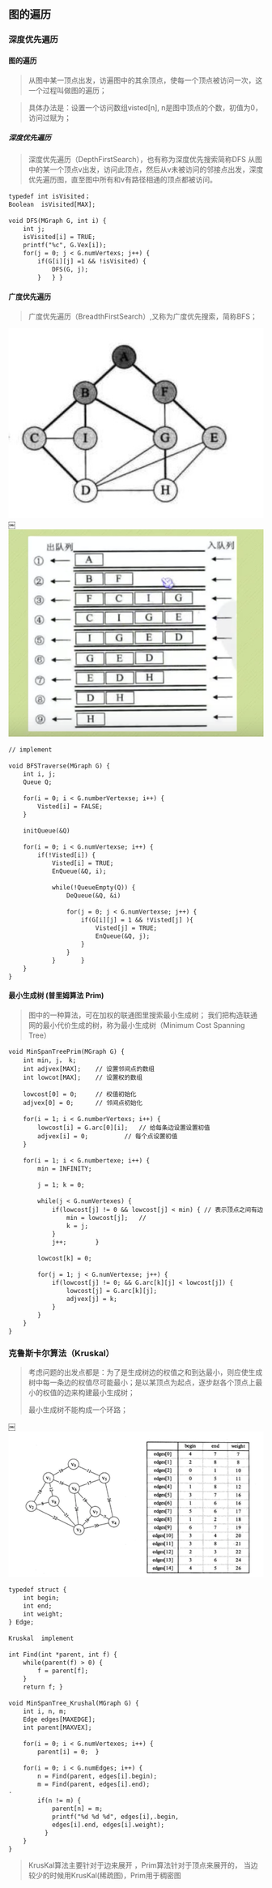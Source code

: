 ## 图的遍历

### 深度优先遍历

#### 图的遍历
> 从图中某一顶点出发，访遍图中的其余顶点，使每一个顶点被访问一次，这一个过程叫做图的遍历；

> 具体办法是：设置一个访问数组visted[n], n是图中顶点的个数，初值为0，访问过赋为；

##### 深度优先遍历
> 深度优先遍历（DepthFirstSearch），也有称为深度优先搜索简称DFS
从图中的某一个顶点v出发，访问此顶点，然后从v未被访问的邻接点出发，深度优先遍历图，直至图中所有和v有路径相通的顶点都被访问。

```
typedef int isVisited；
Boolean  isVisited[MAX];

void DFS(MGraph G, int i) {
	int j;
	isVisited[i] = TRUE;
	printf("%c", G.Vex[i]);
	for(j = 0; j < G.numVertexs; j++) {
		if(G[i][j] =1 && !isVisited) {
			DFS(G, j);
		} 	} }
```

#### 广度优先遍历

> 广度优先遍历（BreadthFirstSearch）,又称为广度优先搜索，简称BFS；
> 

![](https://github.com/xiaoleizi-wu/DataStructure/blob/master/graph_src/graph_03_01.png?raw=true)
￼![](https://github.com/xiaoleizi-wu/DataStructure/blob/master/graph_src/graph_03_02.png?raw=true)

```
// implement

void BFSTraverse(MGraph G) {
	int i, j;
	Queue Q;
	
	for(i = 0; i < G.numberVertexse; i++) {
		Visted[i] = FALSE;
	}
	
	initQueue(&Q)
	
	for(i = 0; i < G.numVertexse; i++) {
		if(!Visted[i]) {
			Visted[i] = TRUE;
			EnQueue(&Q, i);
			
			while(!QueueEmpty(Q)) {
				DeQueue(&Q, &i) 

				for(j = 0; j < G.numVertexse; j++) {
					if(G[i][j] = 1 && !Visted[j] ){
						Visted[j] = TRUE;
						EnQueue(&Q, j);
					}
				}	
			} 		}
	}	
}
```


#### 最小生成树 (普里姆算法 Prim)

> 图中的一种算法，可在加权的联通图里搜索最小生成树；
我们把构造联通网的最小代价生成的树，称为最小生成树（Minimum Cost Spanning Tree）

```
void MinSpanTreePrim(MGraph G) {
	int min, j， k;
	int adjvex[MAX]; 	// 设置邻间点的数组
	int lowcot[MAX];	// 设置权的数组

	lowcost[0] = 0; 	// 权值初始化
	adjvex[0] = 0;		// 邻间点初始化

	for(i = 1; i < G.numberVertexs; i++) {
		lowcost[i] = G.arc[0][i];	// 给每条边设置设置初值
		adjvex[i] = 0;			// 每个点设置初值
	}
	
	for(i = 1; i < G.numbertexe; i++) {
		min = INFINITY; 	
		
		j = 1; k = 0;

		while(j < G.numVertexes) {
			if(lowcost[j] != 0 && lowcost[j] < min) { // 表示顶点之间有边
				min = lowcost[j];	//  
				k = j;
			}
			j++; 		}
		
		lowcost[k] = 0;

		for(j = 1; j < G.numVertexse; j++) {
			if(lowcost[j] != 0; && G.arc[k][j] < lowcost[j]) {
				lowcost[j] = G.arc[k][j];
				adjvex[j] = k;
			}
		}
	}
}
```

### 克鲁斯卡尔算法（Kruskal）

> 考虑问题的出发点都是：为了是生成树边的权值之和到达最小，则应使生成树中每一条边的权值尽可能最小；是以某顶点为起点，逐步赵各个顶点上最小的权值的边来构建最小生成树；
> 
> 最小生成树不能构成一个环路；

￼![](https://github.com/xiaoleizi-wu/DataStructure/blob/master/graph_src/graph_03_03.png?raw=true)

```
typedef struct {
	int begin;
	int end;
	int weight;		
} Edge;

Kruskal  implement

int Find(int *parent, int f) {
	while(parent(f) > 0) {
		f = parent[f];
	}
	return f; }

void MinSpanTree_Krushal(MGraph G) {
	int i, n, m;
	Edge edges[MAXEDGE];
	int parent[MAXVEX];
	
	for(i = 0; i < G.numVertexes; i++) {
		parent[i] = 0; 	}
	
	for(i = 0; i < G.numEdges; i++) {
		n = Find(parent, edges[i].begin);
		m = Find(parent, edges[i].end);
·
		if(n != m) {
			parent[n] = m;
			printf("%d %d %d", edges[i],.begin, 	 			
			edges[i].end, edges[i].weight);
		  }
	}
}
```

> KrusKal算法主要针对于边来展开 ，Prim算法针对于顶点来展开的， 当边较少的时候用KrusKal(稀疏图)，Prim用于稠密图




 







